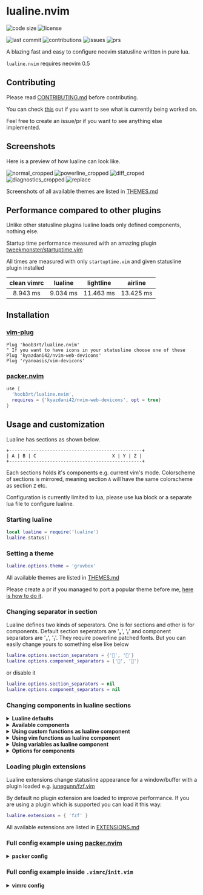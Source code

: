 # lualine.nvim
![code size](https://img.shields.io/github/languages/code-size/hoob3rt/lualine.nvim?style=flat-square)
![license](https://img.shields.io/github/license/hoob3rt/lualine.nvim?style=flat-square)

![last commit](https://img.shields.io/github/last-commit/hoob3rt/lualine.nvim?style=flat-square)
![contributions](https://img.shields.io/github/contributors/hoob3rt/lualine.nvim?style=flat-square)
![issues](https://img.shields.io/github/issues-raw/hoob3rt/lualine.nvim?style=flat-square)
![prs](https://img.shields.io/github/issues-pr-raw/hoob3rt/lualine.nvim?style=flat-square)

A blazing fast and easy to configure neovim statusline written in pure lua.

`lualine.nvim` requires neovim 0.5

## Contributing
Please read [CONTRIBUTING.md](./CONTRIBUTING.md) before contributing.

You can check [this](https://github.com/hoob3rt/lualine.nvim/projects/3) out if you want to see what is currently being worked on.

Feel free to create an issue/pr if you want to see anything else implemented.

## Screenshots
Here is a preview of how lualine can look like.

![normal_cropped](https://user-images.githubusercontent.com/41551030/108650373-bb025580-74bf-11eb-8682-2c09321dd18e.png)
![powerline_cropped](https://user-images.githubusercontent.com/41551030/108650377-bd64af80-74bf-11eb-9c55-fbfc51b39fe8.png)
![diff_croped](https://user-images.githubusercontent.com/41551030/108650378-be95dc80-74bf-11eb-9718-82b242ecdd54.png)
![diagnostics_cropped](https://user-images.githubusercontent.com/41551030/108650381-bfc70980-74bf-11eb-9245-85c48f0f154a.png)
![replace](https://user-images.githubusercontent.com/41551030/103467925-32372b00-4d54-11eb-88d6-6d39c46854d8.png)

Screenshots of all available themes are listed in [THEMES.md](./THEMES.md)

## Performance compared to other plugins
Unlike other statusline plugins lualine loads only defined components, nothing else.

Startup time performance measured with an amazing plugin [tweekmonster/startuptime.vim](https://github.com/tweekmonster/startuptime.vim)

All times are measured with only `startuptime.vim` and given statusline plugin installed

| clean vimrc    | lualine      | lightline    |  airline     |
| :------------: | :----------: | :----------: | :----------: |
|  8.943 ms      | 9.034 ms     |  11.463 ms   | 13.425 ms    |


## Installation
### [vim-plug](https://github.com/junegunn/vim-plug)
```vim
Plug 'hoob3rt/lualine.nvim'
" If you want to have icons in your statusline choose one of these
Plug 'kyazdani42/nvim-web-devicons'
Plug 'ryanoasis/vim-devicons'
```
### [packer.nvim](https://github.com/wbthomason/packer.nvim)
```lua
use {
  'hoob3rt/lualine.nvim',
  requires = {'kyazdani42/nvim-web-devicons', opt = true}
}
```

## Usage and customization
Lualine has sections as shown below.

```
+-------------------------------------------------+
| A | B | C                            X | Y | Z |
+-------------------------------------------------+
```

Each sections holds it's components e.g. current vim's mode.
Colorscheme of sections is mirrored, meaning section `A` will have the same colorscheme as section `Z` etc.

Configuration is currently limited to lua, please use lua block or a separate lua file to configure lualine.

### Starting lualine
```lua
local lualine = require('lualine')
lualine.status()
```
### Setting a theme
```lua
lualine.options.theme = 'gruvbox'
```

All available themes are listed in [THEMES.md](./THEMES.md)

Please create a pr if you managed to port a popular theme before me, [here is how to do it](./CONTRIBUTING.md).

### Changing separator in section
Lualine defines two kinds of seperators. One is for sections and other is for components. Default section seperators are '', '' and component separators are '', ''.
They require powerline patched fonts. But you can easily change yours to something else like below

```lua
lualine.options.section_separators = {'', ''}
lualine.options.component_separators = {'', ''}
```

or disable it

```lua
lualine.options.section_separators = nil
lualine.options.component_separators = nil
```

### Changing components in lualine sections

<details>
<summary><b>Lualine defaults</b></summary>

```lua
lualine.sections = {
  lualine_a = { 'mode' },
  lualine_b = { 'branch' },
  lualine_c = { 'filename' },
  lualine_x = { 'encoding', 'fileformat', 'filetype' },
  lualine_y = { 'progress' },
  lualine_z = { 'location'  },
}

lualine.inactive_sections = {
  lualine_a = {  },
  lualine_b = {  },
  lualine_c = { 'filename' },
  lualine_x = { 'location' },
  lualine_y = {  },
  lualine_z = {  }
}
```

</details>

<details>
<summary><b>Available components</b></summary>

* general
  * branch (git branch)
  * diagnostics (diagnostics count from your prefered source)
  * encoding (file encoding)
  * fileformat (file format)
  * filename
  * filetype
  * location (location in file in line:column format)
  * mode (vim mode)
  * progress (%progress in file)
  * diff (git diff status)

</details>

<details>
<summary><b>Using custom functions as lualine component</b></summary>

You can define a custom function as a lualine component

```lua
local function hello()
  return [[hello world]]
end
lualine.sections.lualine_a = { hello }
```

</details>

<details>

<summary><b>Using vim functions as lualine component</b></summary>

You can use vim functions as a lualine component

```
lualine.sections.lualine_b = { 'FugitiveHead' }
```

</details>

<details>
<summary><b>Using variables as lualine component</b></summary>

You can use variables from vim and lua globals as a lualine component
Variables from g:, v:, t:, w:, b:, o, go:, vo:, to:, wo:, bo: scopes
can be used. Scopes ending with o are options usualy accessed with `&` in vimscript

```
lualine.sections.lualine_b = { 'g:coc_status', 'bo:filetype' }
```

</details>

<details>
<summary><b>Options for components</b></summary>

### Available options:

#### Global options

Global options chnge behaviour of all suported components.
All of these options can also be specifically set to all supported components, full example below.

##### Available global options
Option   | Default | Behaviour  | Supported components
:------: | :------: | :----------: | :-----:
icons_enabled      | true     |  Displays icons on components You should have nerd-fonts supported fonts to see icons properly. | branch, fileformat, filetype, location, diagnostics
padding | 1 | Adds padding to the left and right of components | all
left_padding | 1 | Adds padding to the left of components | all
right_padding | 1 | Adds padding to the right of components | all
upper | false | Changes components to be uppercase | all
lower | false | Changes components to be lowercase | all
format | nil | Takes a function . The funtion gets the result of component as argument and it's return value is displayed. So this function can parse and format the output as user wants. | all
##### Global options example
```lua
lualine.options.icons_enabled = true
```

#### Component specific options
As mentioned above, all global options can be applied to specific components.
However there are some options which are component-only (you cannot set them as globals)
Option   | Default | Behaviour
:------: | :------: | :----:
icon | Differs for each component | Displays an icon in front of the component
color | nil | Sets custom color for the component in this format<br></br>`color = {fg = '#rrggbb', bg= '#rrggbb', gui='style'}`<br></br>The fields of color table are optional and default to theme

In addition, some components have unique options.

* `diagnostics` component options

Option   | Default | Behaviour | Format
:------: | :------: | :----: | :---:
sources | `nil` | displays diagnostic count from defined source | array containing one or many string from set `{'nvim_lsp', 'coc', 'ale'}`
sections | `{'error', 'warn', 'info'}` | displays diagnostics of defined severity | array containing one or many string from set `{'error', 'warn', 'info'}`
color_error | `DiffDelete` foreground color | changes diagnostic's error section foreground color | color in `#rrggbb` format
color_warn | `DiffText` foreground color | changes diagnostic's warn section foreground color | color in `#rrggbb` format
color_info | `Normal` foreground color | changes diagnostic's info section foreground color | color in `#rrggbb` format
symbols | `{error = ' ', warn = ' ', info = ' '}` or `{error = 'E:', warn = 'W:', info = 'I:'}` | changes diagnostic's info section foreground color | table containing one or more symbols for levels |

* `filename` component options

Option   | Default | Behaviour
:------: | :------: | :----:
file_status | true | Displays file status (readonly status, modified status)
full_path | false | Displays relative path if set to `true`, absolute path if set to `false`
shorten | true | if `full_path` is true and `shorten` is `false` it shortens absolute path `aaa/bbb/ccc/file` to `a/b/c/file`

* `diff` component options

Option   | Default | Behaviour | Format
:------: | :------: | :----: | :---:
colored | true | displays diff status in color if set to `true` |
color_added | `DiffAdd` foreground color | changes diff's added section foreground color | color in `#rrggbb` format
color_modified | `DiffChange` foreground color | changes diff's changed section foreground color | color in `#rrggbb` format
color_removed | `DiffDelete` foreground color | changes diff's removed section foreground color | color in `#rrggbb` format


##### Component options example
```lua
lualine.sections.lualine_b = {
  {
    'branch',
    icon = '',
    upper = true,
    color = { fg = '#00aa22' }
  },
  {
    'filename',
    full_name = true,
    shorten = true,
    format = function(name)
      -- Capitalize first charecter of filename to capital.
      local path, fname = name:match('(.*/)(.*)')
        if not path then path = ''; fname = name end
        return path .. fname:sub(1, 1):upper() .. fname:sub(2, #fname)
    end
  }
}
```

</details>

### Loading plugin extensions
Lualine extensions change statusline appearance for a window/buffer with a plugin loaded e.g. [junegunn/fzf.vim](https://github.com/junegunn/fzf.vim)

By default no plugin extension are loaded to improve performance. If you are using a plugin which is supported you can load it this way:
```lua
lualine.extensions = { 'fzf' }
```

All available extensions are listed in [EXTENSIONS.md](./EXTENSIONS.md)

### Full config example using [packer.nvim](https://github.com/wbthomason/packer.nvim)

<details>
<summary><b>packer config</b></summary>

```lua
  use {
    'hoob3rt/lualine.nvim',
    requires = {'kyazdani42/nvim-web-devicons', opt = true},
    config = function()
      local lualine = require('lualine')
      lualine.options = {
        theme = 'gruvbox',
        section_separators = {'', ''},
        component_separators = {'', ''},
        icons_enabled = true,
      }
      lualine.sections = {
        lualine_a = { 'mode' },
        lualine_b = { 'branch' },
        lualine_c = { 'filename' },
        lualine_x = { 'encoding', 'fileformat', 'filetype' },
        lualine_y = { 'progress' },
        lualine_z = { 'location'  },
      }
      lualine.inactive_sections = {
        lualine_a = {  },
        lualine_b = {  },
        lualine_c = { 'filename' },
        lualine_x = { 'location' },
        lualine_y = {  },
        lualine_z = {   }
      }
      lualine.extensions = { 'fzf' }
      lualine.status()
    end
  }
```

</details>

### Full config example inside `.vimrc`/`init.vim`

<details>
<summary><b>vimrc config</b></summary>

```vim
let g:lualine = {
    \'options' : {
    \  'theme' : 'gruvbox',
    \  'section_separators' : ['', ''],
    \  'component_separators' : ['', ''],
    \  'icons_enabled' : v:true,
    \},
    \'sections' : {
    \  'lualine_a' : [ 'mode' ],
    \  'lualine_b' : [ 'branch' ],
    \  'lualine_c' : [ 'filename' ],
    \  'lualine_x' : [ 'encoding', 'fileformat', 'filetype' ],
    \  'lualine_y' : [ 'progress' ],
    \  'lualine_z' : [ 'location'  ],
    \},
    \'inactive_sections' : {
    \  'lualine_a' : [  ],
    \  'lualine_b' : [  ],
    \  'lualine_c' : [ 'filename' ],
    \  'lualine_x' : [ 'location' ],
    \  'lualine_y' : [  ],
    \  'lualine_z' : [  ],
    \},
    \'extensions' : [ 'fzf' ],
    \}
lua require("lualine").status()
```
</details>

